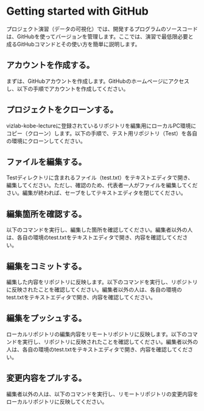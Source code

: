 # Getting started with GitHub

プロジェクト演習（データの可視化）では、開発するプログラムのソースコードは、GitHubを使ってバージョンを管理します。ここでは、演習で最低限必要と成るGitHubコマンドとその使い方を簡単に説明します。

## アカウントを作成する。
まずは、GitHubアカウントを作成します。GitHubのホームページにアクセスし、以下の手順でアカウントを作成してください。

## プロジェクトをクローンする。
vizlab-kobe-lectureに登録されているリポジトリを編集用にローカルPC環境にコピー（クローン）します。以下の手順で、テスト用リポジトリ（Test）を各自の環境にクローンしてください。

## ファイルを編集する。
Testディレクトリに含まれるファイル（test.txt）をテキストエディタで開き、編集してください。ただし、確認のため、代表者一人がファイルを編集してください。編集が終われば、セーブをしてテキストエディタを閉じてください。

## 編集箇所を確認する。
以下のコマンドを実行し、編集した箇所を確認してください。編集者以外の人は、各自の環境のtest.txtをテキストエディタで開き、内容を確認してください。

## 編集をコミットする。
編集した内容をリポジトリに反映します。以下のコマンドを実行し、リポジトリに反映されたことを確認してください。編集者以外の人は、各自の環境のtest.txtをテキストエディタで開き、内容を確認してください。

## 編集をプッシュする。
ローカルリポジトリの編集内容をリモートリポジトリに反映します。以下のコマンドを実行し、リポジトリに反映されたことを確認してください。編集者以外の人は、各自の環境のtest.txtをテキストエディタで開き、内容を確認してください。

## 変更内容をプルする。
編集者以外の人は、以下のコマンドを実行し、リモートリポジトリの変更内容をローカルリポジトリに反映してください。
